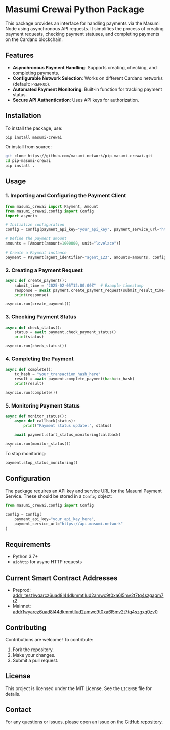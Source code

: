 # Masumi Crewai Python Package

This package provides an interface for handling payments via the Masumi Node using asynchronous API requests. It simplifies the process of creating payment requests, checking payment statuses, and completing payments on the Cardano blockchain.

## Features

- **Asynchronous Payment Handling**: Supports creating, checking, and completing payments.
- **Configurable Network Selection**: Works on different Cardano networks (default: `PREPROD`).
- **Automated Payment Monitoring**: Built-in function for tracking payment status.
- **Secure API Authentication**: Uses API keys for authorization.

## Installation

To install the package, use:

```bash
pip install masumi-crewai
```

Or install from source:

```bash
git clone https://github.com/masumi-network/pip-masumi-crewai.git
cd pip-masumi-crewai
pip install .
```

## Usage

### 1. Importing and Configuring the Payment Client

```python
from masumi_crewai import Payment, Amount
from masumi_crewai.config import Config
import asyncio

# Initialize configuration
config = Config(payment_api_key="your_api_key", payment_service_url="https://api.masumi.network")

# Define the payment amount
amounts = [Amount(amount=1000000, unit="lovelace")]

# Create a Payment instance
payment = Payment(agent_identifier="agent_123", amounts=amounts, config=config)
```

### 2. Creating a Payment Request

```python
async def create_payment():
    submit_time = "2025-02-05T12:00:00Z"  # Example timestamp
    response = await payment.create_payment_request(submit_result_time=submit_time)
    print(response)

asyncio.run(create_payment())
```

### 3. Checking Payment Status

```python
async def check_status():
    status = await payment.check_payment_status()
    print(status)

asyncio.run(check_status())
```

### 4. Completing the Payment

```python
async def complete():
    tx_hash = "your_transaction_hash_here"
    result = await payment.complete_payment(hash=tx_hash)
    print(result)

asyncio.run(complete())
```

### 5. Monitoring Payment Status

```python
async def monitor_status():
    async def callback(status):
        print("Payment status update:", status)

    await payment.start_status_monitoring(callback)

asyncio.run(monitor_status())
```

To stop monitoring:

```python
payment.stop_status_monitoring()
```

## Configuration

The package requires an API key and service URL for the Masumi Payment Service. These should be stored in a `Config` object:

```python
from masumi_crewai.config import Config

config = Config(
    payment_api_key="your_api_key_here",
    payment_service_url="https://api.masumi.network"
)
```

## Requirements

- Python 3.7+
- `aiohttp` for async HTTP requests

## Current Smart Contract Addresses

- Preprod: [addr_test1wqarcz6uad8l44dkmmtllud2amwc9t0xa6l5mv2t7tq4szgagm7r2](https://preprod.cardanoscan.io/address/703a3c0b5ceb4ffad5b6ded7fff1aaeedd82ade6eebf4db14bf2c15809)
- Mainnet: [addr1wyarcz6uad8l44dkmmtllud2amwc9t0xa6l5mv2t7tq4szgxq0zv0](https://cardanoscan.io/address/713a3c0b5ceb4ffad5b6ded7fff1aaeedd82ade6eebf4db14bf2c15809)

## Contributing

Contributions are welcome! To contribute:
1. Fork the repository.
2. Make your changes.
3. Submit a pull request.

## License

This project is licensed under the MIT License. See the `LICENSE` file for details.

## Contact

For any questions or issues, please open an issue on the [GitHub repository](https://github.com/masumi-network/pip-masumi-crewai).
